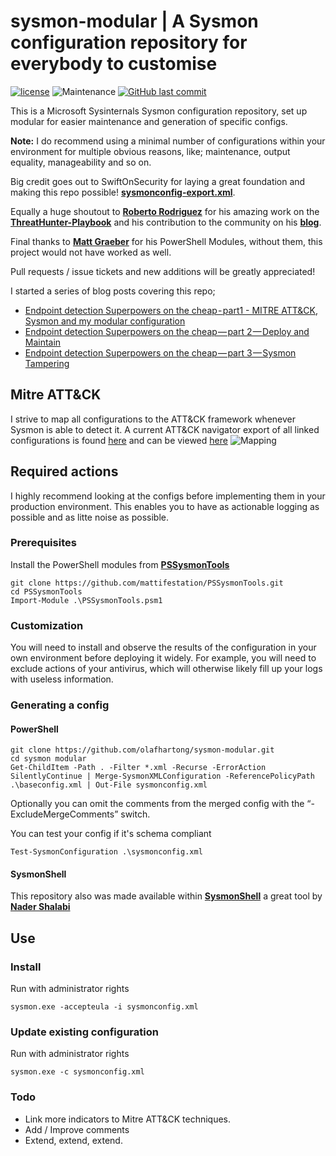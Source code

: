# sysmon-modular | A Sysmon configuration repository for everybody to customise

[![license](https://img.shields.io/github/license/olafhartong/sysmon-modular.svg?style=flat-square)](https://github.com/olafhartong/sysmon-modular/blob/master/license.md)
![Maintenance](https://img.shields.io/maintenance/yes/2018.svg?style=flat-square)
[![GitHub last commit](https://img.shields.io/github/last-commit/olafhartong/sysmon-modular.svg?style=flat-square)](https://github.com/olafhartong/sysmon-modular/commit/master)

This is a Microsoft Sysinternals Sysmon configuration repository, set up modular for easier maintenance and generation of specific configs.

**Note:**
I do recommend using a minimal number of configurations within your environment for multiple obvious reasons, like; maintenance, output equality, manageability and so on.

Big credit goes out to SwiftOnSecurity for laying a great foundation and making this repo possible!
**[sysmonconfig-export.xml](https://github.com/SwiftOnSecurity/sysmon-config/blob/master/sysmonconfig-export.xml)**.

Equally a huge shoutout to **[Roberto Rodriguez](https://twitter.com/cyb3rward0g)** for his amazing work on the **[ThreatHunter-Playbook](https://github.com/Cyb3rWard0g/ThreatHunter-Playbook.git)** and his contribution to the community on his **[blog](https://cyberwardog.blogspot.nl)**.

Final thanks to **[Matt Graeber](https://twitter.com/mattifestation)** for his PowerShell Modules, without them, this project would not have worked as well.

Pull requests / issue tickets and new additions will be greatly appreciated!

I started a series of blog posts covering this repo;
- [Endpoint detection Superpowers on the cheap - part1 - MITRE ATT&CK, Sysmon and my modular configuration](https://medium.com/@olafhartong/endpoint-detection-superpowers-on-the-cheap-part-1-e9c28201ac47)
- [Endpoint detection Superpowers on the cheap — part 2 — Deploy and Maintain](https://medium.com/@olafhartong/endpoint-detection-superpowers-on-the-cheap-part-2-deploy-and-maintain-d06580329fe8)
- [Endpoint detection Superpowers on the cheap — part 3 — Sysmon Tampering](https://medium.com/@olafhartong/endpoint-detection-superpowers-on-the-cheap-part-3-sysmon-tampering-49c2dc9bf6d9)

## Mitre ATT&CK

I strive to map all configurations to the ATT&CK framework whenever Sysmon is able to detect it.
A current ATT&CK navigator export of all linked configurations is found [here](attack_matrix/Sysmon-modular.json) and can be viewed [here](https://mitre.github.io/attack-navigator/enterprise/#layerURL=https%3A%2F%2Fraw.githubusercontent.com%2Folafhartong%2Fsysmon-modular%2Fmaster%2Fattack_matrix%2FSysmon-modular.json&scoring=false&clear_annotations=false)
![Mapping](attack_matrix/sysmon-modular.png)

## Required actions

I highly recommend looking at the configs before implementing them in your production environment. This enables you to have as actionable logging as possible and as litte noise as possible.

### Prerequisites

Install the PowerShell modules from **[PSSysmonTools](https://github.com/mattifestation/PSSysmonTools)**

    git clone https://github.com/mattifestation/PSSysmonTools.git
    cd PSSysmonTools
    Import-Module .\PSSysmonTools.psm1

### Customization

You will need to install and observe the results of the configuration in your own environment before deploying it widely.
For example, you will need to exclude actions of your antivirus, which will otherwise likely fill up your logs with useless information.

### Generating a config

#### PowerShell

    git clone https://github.com/olafhartong/sysmon-modular.git
    cd sysmon modular
    Get-ChildItem -Path . -Filter *.xml -Recurse -ErrorAction SilentlyContinue | Merge-SysmonXMLConfiguration -ReferencePolicyPath .\baseconfig.xml | Out-File sysmonconfig.xml

Optionally you can omit the comments from the merged config with the “-ExcludeMergeComments” switch.

You can test your config if it's schema compliant

    Test-SysmonConfiguration .\sysmonconfig.xml

#### SysmonShell

This repository also was made available within **[SysmonShell](https://github.com/nshalabi/SysmonTools)** a great tool by **[Nader Shalabi](https://twitter.com/nader_shalabi)**

## Use

### Install

Run with administrator rights

    sysmon.exe -accepteula -i sysmonconfig.xml

### Update existing configuration

Run with administrator rights

    sysmon.exe -c sysmonconfig.xml

### Todo

- Link more indicators to Mitre ATT&CK techniques.
- Add / Improve comments
- Extend, extend, extend.
